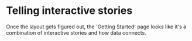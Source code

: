 # Telling interactive stories

Once the layout gets figured out, the 'Getting Started' page looks like it's a combination of interactive stories and how data connects.

